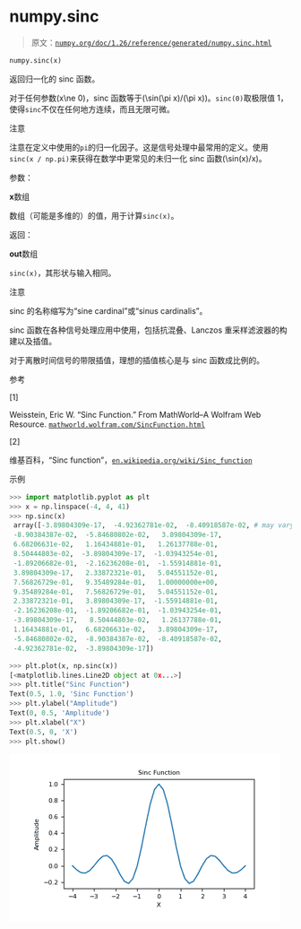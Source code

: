 # numpy.sinc

> 原文：[`numpy.org/doc/1.26/reference/generated/numpy.sinc.html`](https://numpy.org/doc/1.26/reference/generated/numpy.sinc.html)

```py
numpy.sinc(x)
```

返回归一化的 sinc 函数。

对于任何参数\(x\ne 0\)，sinc 函数等于\(\sin(\pi x)/(\pi x)\)。`sinc(0)`取极限值 1，使得`sinc`不仅在任何地方连续，而且无限可微。

注意

注意在定义中使用的`pi`的归一化因子。这是信号处理中最常用的定义。使用`sinc(x / np.pi)`来获得在数学中更常见的未归一化 sinc 函数\(\sin(x)/x\)。

参数：

**x**数组

数组（可能是多维的）的值，用于计算`sinc(x)`。

返回：

**out**数组

`sinc(x)`，其形状与输入相同。

注意

sinc 的名称缩写为“sine cardinal”或“sinus cardinalis”。

sinc 函数在各种信号处理应用中使用，包括抗混叠、Lanczos 重采样滤波器的构建以及插值。

对于离散时间信号的带限插值，理想的插值核心是与 sinc 函数成比例的。

参考

[1]

Weisstein, Eric W. “Sinc Function.” From MathWorld–A Wolfram Web Resource. [`mathworld.wolfram.com/SincFunction.html`](http://mathworld.wolfram.com/SincFunction.html)

[2]

维基百科，“Sinc function”，[`en.wikipedia.org/wiki/Sinc_function`](https://en.wikipedia.org/wiki/Sinc_function)

示例

```py
>>> import matplotlib.pyplot as plt
>>> x = np.linspace(-4, 4, 41)
>>> np.sinc(x)
 array([-3.89804309e-17,  -4.92362781e-02,  -8.40918587e-02, # may vary
 -8.90384387e-02,  -5.84680802e-02,   3.89804309e-17,
 6.68206631e-02,   1.16434881e-01,   1.26137788e-01,
 8.50444803e-02,  -3.89804309e-17,  -1.03943254e-01,
 -1.89206682e-01,  -2.16236208e-01,  -1.55914881e-01,
 3.89804309e-17,   2.33872321e-01,   5.04551152e-01,
 7.56826729e-01,   9.35489284e-01,   1.00000000e+00,
 9.35489284e-01,   7.56826729e-01,   5.04551152e-01,
 2.33872321e-01,   3.89804309e-17,  -1.55914881e-01,
 -2.16236208e-01,  -1.89206682e-01,  -1.03943254e-01,
 -3.89804309e-17,   8.50444803e-02,   1.26137788e-01,
 1.16434881e-01,   6.68206631e-02,   3.89804309e-17,
 -5.84680802e-02,  -8.90384387e-02,  -8.40918587e-02,
 -4.92362781e-02,  -3.89804309e-17]) 
```

```py
>>> plt.plot(x, np.sinc(x))
[<matplotlib.lines.Line2D object at 0x...>]
>>> plt.title("Sinc Function")
Text(0.5, 1.0, 'Sinc Function')
>>> plt.ylabel("Amplitude")
Text(0, 0.5, 'Amplitude')
>>> plt.xlabel("X")
Text(0.5, 0, 'X')
>>> plt.show() 
```

![../../_images/numpy-sinc-1.png](img/b763a3be4a1626f6b753507c37a45d50.png)
